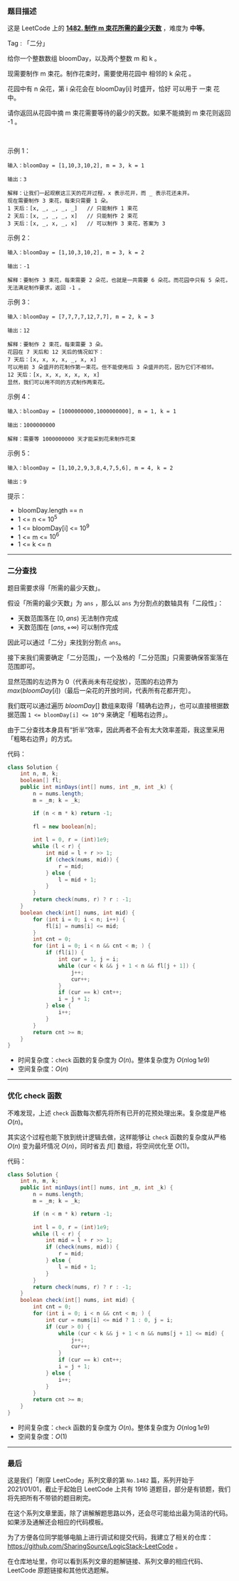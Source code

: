 ### 题目描述

这是 LeetCode 上的 **[1482. 制作 m 束花所需的最少天数](https://leetcode-cn.com/problems/minimum-number-of-days-to-make-m-bouquets/solution/gong-shui-san-xie-li-yong-er-duan-xing-z-ysv4/)** ，难度为 **中等**。

Tag : 「二分」



给你一个整数数组 bloomDay，以及两个整数 m 和 k 。

现需要制作 m 束花。制作花束时，需要使用花园中 相邻的 k 朵花 。

花园中有 n 朵花，第 i 朵花会在 bloomDay[i] 时盛开，恰好 可以用于 一束 花中。

请你返回从花园中摘 m 束花需要等待的最少的天数。如果不能摘到 m 束花则返回 -1 。

 

示例 1：
```
输入：bloomDay = [1,10,3,10,2], m = 3, k = 1

输出：3

解释：让我们一起观察这三天的花开过程，x 表示花开，而 _ 表示花还未开。
现在需要制作 3 束花，每束只需要 1 朵。
1 天后：[x, _, _, _, _]   // 只能制作 1 束花
2 天后：[x, _, _, _, x]   // 只能制作 2 束花
3 天后：[x, _, x, _, x]   // 可以制作 3 束花，答案为 3
```
示例 2：
```
输入：bloomDay = [1,10,3,10,2], m = 3, k = 2

输出：-1

解释：要制作 3 束花，每束需要 2 朵花，也就是一共需要 6 朵花。而花园中只有 5 朵花，无法满足制作要求，返回 -1 。
```
示例 3：
```
输入：bloomDay = [7,7,7,7,12,7,7], m = 2, k = 3

输出：12

解释：要制作 2 束花，每束需要 3 朵。
花园在 7 天后和 12 天后的情况如下：
7 天后：[x, x, x, x, _, x, x]
可以用前 3 朵盛开的花制作第一束花。但不能使用后 3 朵盛开的花，因为它们不相邻。
12 天后：[x, x, x, x, x, x, x]
显然，我们可以用不同的方式制作两束花。
```
示例 4：
```
输入：bloomDay = [1000000000,1000000000], m = 1, k = 1

输出：1000000000

解释：需要等 1000000000 天才能采到花来制作花束
```
示例 5：
```
输入：bloomDay = [1,10,2,9,3,8,4,7,5,6], m = 4, k = 2

输出：9
```

提示：
* bloomDay.length == n
* 1 <= n <= $10^5$
* 1 <= bloomDay[i] <= $10^9$
* 1 <= m <= $10^6$
* 1 <= k <= n

---

### 二分查找

题目需要求得「所需的最少天数」。

假设「所需的最少天数」为 `ans` ，那么以 `ans` 为分割点的数轴具有「二段性」：

* 天数范围落在 $[0, ans)$ 无法制作完成
* 天数范围在 $[ans, +∞)$ 可以制作完成

因此可以通过「二分」来找到分割点 `ans`。

接下来我们需要确定「二分范围」，一个及格的「二分范围」只需要确保答案落在范围即可。

显然范围的左边界为 $0$（代表尚未有花绽放），范围的右边界为 $max(bloomDay[i])$（最后一朵花的开放时间，代表所有花都开完）。

我们既可以通过遍历 $bloomDay[]$ 数组来取得「精确右边界」，也可以直接根据数据范围 `1 <= bloomDay[i] <= 10^9` 来确定「粗略右边界」。

由于二分查找本身具有“折半”效率，因此两者不会有太大效率差距，我这里采用「粗略右边界」的方式。

代码：
```Java
class Solution {
    int n, m, k;
    boolean[] fl;
    public int minDays(int[] nums, int _m, int _k) {
        n = nums.length;
        m = _m; k = _k;

        if (n < m * k) return -1;
        
        fl = new boolean[n];
        
        int l = 0, r = (int)1e9;
        while (l < r) {
            int mid = l + r >> 1;
            if (check(nums, mid)) {
                r = mid;
            } else {
                l = mid + 1;
            }
        }
        return check(nums, r) ? r : -1;
    }
    boolean check(int[] nums, int mid) {
        for (int i = 0; i < n; i++) {
            fl[i] = nums[i] <= mid;
        }
        int cnt = 0;
        for (int i = 0; i < n && cnt < m; ) {
            if (fl[i]) {
                int cur = 1, j = i;
                while (cur < k && j + 1 < n && fl[j + 1]) {
                    j++;
                    cur++;
                }
                if (cur == k) cnt++;
                i = j + 1;
            } else {
                i++;
            }
        }
        return cnt >= m;
    }
}
```
* 时间复杂度：`check` 函数的复杂度为 $O(n)$。整体复杂度为 $O(n\log{1e9})$
* 空间复杂度：$O(n)$

---

### 优化 check 函数

不难发现，上述 `check` 函数每次都先将所有已开的花预处理出来。复杂度是严格 $O(n)$。

其实这个过程也能下放到统计逻辑去做，这样能够让 `check` 函数的复杂度从严格 $O(n)$ 变为最坏情况 $O(n)$，同时省去 $fl[]$ 数组，将空间优化至 $O(1)$。

代码：
```Java
class Solution {
    int n, m, k;
    public int minDays(int[] nums, int _m, int _k) {
        n = nums.length;
        m = _m; k = _k;

        if (n < m * k) return -1;
                
        int l = 0, r = (int)1e9;
        while (l < r) {
            int mid = l + r >> 1;
            if (check(nums, mid)) {
                r = mid;
            } else {
                l = mid + 1;
            }
        }
        return check(nums, r) ? r : -1;
    }
    boolean check(int[] nums, int mid) {
        int cnt = 0;
        for (int i = 0; i < n && cnt < m; ) {
            int cur = nums[i] <= mid ? 1 : 0, j = i;
            if (cur > 0) {
                while (cur < k && j + 1 < n && nums[j + 1] <= mid) {
                    j++;
                    cur++;
                }
                if (cur == k) cnt++;
                i = j + 1;
            } else {
                i++;
            }
        }
        return cnt >= m;
    }
}
```
* 时间复杂度：`check` 函数的复杂度为 $O(n)$。整体复杂度为 $O(n\log{1e9})$
* 空间复杂度：$O(1)$

---

### 最后

这是我们「刷穿 LeetCode」系列文章的第 `No.1482` 篇，系列开始于 2021/01/01，截止于起始日 LeetCode 上共有 1916 道题目，部分是有锁题，我们将先把所有不带锁的题目刷完。

在这个系列文章里面，除了讲解解题思路以外，还会尽可能给出最为简洁的代码。如果涉及通解还会相应的代码模板。

为了方便各位同学能够电脑上进行调试和提交代码，我建立了相关的仓库：https://github.com/SharingSource/LogicStack-LeetCode 。

在仓库地址里，你可以看到系列文章的题解链接、系列文章的相应代码、LeetCode 原题链接和其他优选题解。

